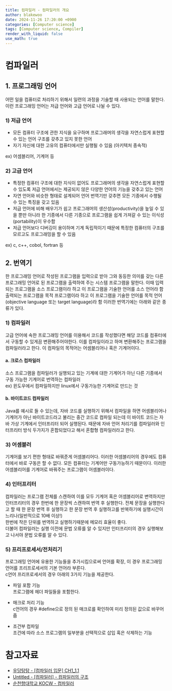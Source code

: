```yaml
---
title: 컴파일러 - 컴파일러의 개요
author: blakewoo
date: 2024-11-26 17:20:00 +0900
categories: [Computer science]
tags: [Computer science, Compiler] 
render_with_liquid: false
use_math: true
---
```


# 컴파일러
## 1. 프로그래밍 언어
어떤 일을 컴퓨터로 처리하기 위해서 일련의 과정을 기술할 때 사용되는 언어를 말한다.   
이런 프로그래밍 언어는 저급 언어와 고급 언어로 나뉠 수 있다.

### 1) 저급 언어
- 모든 컴퓨터 구조에 관한 지식을 요구하며 프로그래머의 생각을 자연스럽게 표현할 수 있는 언어 구조를 갖추고 있지 못한 언어
- 자기 자신에 대한 고유의 컴퓨터에서만 실행될 수 있음 (아키텍처 종속적)

ex) 어셈블리어, 기계어 등

### 2) 고급 언어
- 특정한 컴퓨터 구조에 대한 지식이 없어도 프로그래머의 생각을 자연스럽게 표현할 수 있도록 저급 언어에서는 제공되지 않은 다양한 언어의 기능을 갖추고 있는 언어
- 자연 언어와 비슷한 형태로 설계되어 언어 번역기만 갖추면 모든 기종에서 수행될 수 있는 특징을 갖고 있음
- 저급 언어에 비해 배우기가 쉽고 프로그래머의 생산성(productivity)을 높일 수 있을 뿐만 아니라 한 기종에서 다른 기종으로 프로그램을 쉽게 가져갈 수 있는 이식성(portability)이 우수함
- 저급 언어보다 디버깅이 용이하며 기계 독립적이기 때문에 특정한 컴퓨터의 구조를 모르고도 프로그래밍을 할 수 있음

ex) c, c++, cobol, fortran 등

## 2. 번역기
한 프로그래밍 언어로 작성된 프로그램을 입력으로 받아 그와 동등한 의미를 갖는 다른 프로그래밍 언어로 된 프로그램을 출력하여 주는 시스템 프로그램을 말한다.
이때 입력되는 프로그램을 소스 프로그램이라 하고 이 프로그램을 기술한 언어를 소스 언어라 함
출력되는 프로그램을 목적 프로그램이라 하고 이 프로그램을 기술한 언어를 목적 언어(objective language 또는 target language)라 함
이러한 번역기에는 아래와 같은 종류가 있다.

### 1) 컴파일러
고급 언어에 속한 프로그래밍 언어를 이용해서 코드를 작성했다면
해당 코드를 컴퓨터에서 구동할 수 있게끔 변환해주어야한다.
이를 컴파일이라고 하며 변환해주는 프로그램을 컴파일러라고 한다.
이 컴파일의 목적어는 어셈블리어나 혹은 기계어이다.

#### a. 크로스 컴파일러
소스 프로그램을 컴파일러가 실행되고 있는 기계에 대한 기계어가 아닌 다른 기종에서 구동 가능한
기계어로 번역하는 컴파일러   
ex) 윈도우에서 컴파일하지만 linux에서 구동가능한 기계어로 만드는 것

#### b. 바이트코드 컴파일러
Java를 예시로 들 수 있는데, 자바 코드를 실행하기 위해서 컴파일을 하면
어셈블리어나 기계어가 아닌 바이트코드라고 불리는 중간 코드로 컴파일 되는데 이 바이트 코드는
자바 가상 기계에서 인터프리터 되어 실행된다. 때문에 자바 언어 처리기를 컴파일러와 인터프리터 방식 두가지가
혼합되었다고 해서 혼합형 컴파일러라고 한다.

### 3) 어셈블러
기계어를 보기 편한 형태로 바꿔준게 어셈블리어다. 이러한 어셈블리어의 경우에도 컴퓨터에서 바로 구동은 할 수 없다.
모든 컴퓨터는 기계어만 구동가능하기 때문이다. 이러한 어셈블리어를 기계어로 바꿔주는 프로그램이 어셈블러이다.

### 4) 인터프리터
컴파일러는 프로그램 전체를 스캔하여 이를 모두 기계어 혹은 어셈블리어로 변역하지만 인터프리터의 경우
한번에 한 문장씩 스캔하여 번역 후 실행한다.
전체 문장을 실행한다고 할 때 한 문장 번역 후 실행하고 한 문장 번역 후 실행하고를 반복하기에 실행시간이 느리나(일반적으로 10배 이상!)   
한번에 작은 단위를 번역하고 실행하기때문에 메모리 효율이 좋다.   
더불어 컴파일러는 실행 이전에 문법 오류를 알 수 있지만 인터프리터의 경우 실행해보고 나서야 문법 오류를 알 수 있다.

### 5) 프리프로세서/전처리기
프로그래밍 언어에 유용한 기능들을 추가시킴으로써 언어를 확장, 이 경우 프로그래밍 언어를 프리프로세서의 기본 언어라 부른다.      
c언어 프리프로세서의 경우 아래의 3가지 기능을 제공한다.

- 파일 포함 기능   
  프로그램에 헤더 파일들을 포함한다.


- 매크로 처리 기능   
  c언어의 경우 \#define으로 정의 된 매크로를 확인하여 미리 정의된 값으로 바꾸어줌


- 조건부 컴파일   
  조건에 따라 소스 프로그램의 일부분을 선택적으로 삽입 혹은 삭제하는 기능



# 참고자료
- [우당탕탕 - [컴파일러 입문] CH1_1.1](https://velog.io/@yeonheedong/%EC%BB%B4%ED%8C%8C%EC%9D%BC%EB%9F%AC-%EC%9E%85%EB%AC%B8-CH1.-%EC%BB%B4%ED%8C%8C%EC%9D%BC%EB%9F%AC-%EA%B0%9C%EB%A1%A0)
- [Untitled - [컴파일러] - 컴파일러의 구조](https://untitledtblog.tistory.com/9)
- [순천향대학교 KOCW - 컴파일러](http://www.kocw.net/home/cview.do?cid=483c036ed189cda6&ar=link_openapi)
